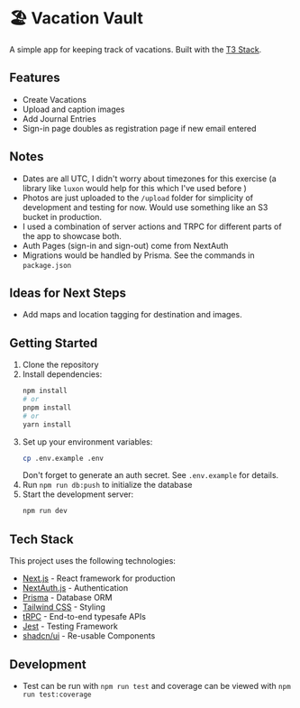 # 🏖️ Vacation Vault

A simple app for keeping track of vacations. Built with the [T3 Stack](https://create.t3.gg/).

## Features

- Create Vacations
- Upload and caption images
- Add Journal Entries
- Sign-in page doubles as registration page if new email entered

## Notes

- Dates are all UTC, I didn't worry about timezones for this exercise (a library like `luxon` would help for this which I've used before )
- Photos are just uploaded to the `/upload` folder for simplicity of development and testing for now. Would use something like an S3 bucket in production.
- I used a combination of server actions and TRPC for different parts of the app to showcase both.
- Auth Pages (sign-in and sign-out) come from NextAuth
- Migrations would be handled by Prisma. See the commands in `package.json`

## Ideas for Next Steps

- Add maps and location tagging for destination and images.

## Getting Started

1. Clone the repository
2. Install dependencies:
   ```bash
   npm install
   # or
   pnpm install
   # or
   yarn install
   ```
3. Set up your environment variables:
   ```bash
   cp .env.example .env
   ```
   Don't forget to generate an auth secret. See `.env.example` for details.
4. Run `npm run db:push` to initialize the database
5. Start the development server:
   ```bash
   npm run dev
   ```

## Tech Stack

This project uses the following technologies:

- [Next.js](https://nextjs.org) - React framework for production
- [NextAuth.js](https://next-auth.js.org) - Authentication
- [Prisma](https://prisma.io) - Database ORM
- [Tailwind CSS](https://tailwindcss.com) - Styling
- [tRPC](https://trpc.io) - End-to-end typesafe APIs
- [Jest](jestjs.io) - Testing Framework
- [shadcn/ui](ui.shadcn.com) - Re-usable Components

## Development

- Test can be run with `npm run test` and coverage can be viewed with `npm run test:coverage`
